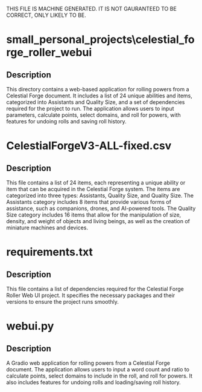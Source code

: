 THIS FILE IS MACHINE GENERATED. IT IS NOT GAURANTEED TO BE CORRECT, ONLY LIKELY TO BE.

# small_personal_projects\celestial_forge_roller_webui
## Description
This directory contains a web-based application for rolling powers from a Celestial Forge document. It includes a list of 24 unique abilities and items, categorized into Assistants and Quality Size, and a set of dependencies required for the project to run. The application allows users to input parameters, calculate points, select domains, and roll for powers, with features for undoing rolls and saving roll history.

# CelestialForgeV3-ALL-fixed.csv
## Description
This file contains a list of 24 items, each representing a unique ability or item that can be acquired in the Celestial Forge system. The items are categorized into three types: Assistants, Quality Size, and Quality Size. The Assistants category includes 8 items that provide various forms of assistance, such as companions, drones, and AI-powered tools. The Quality Size category includes 16 items that allow for the manipulation of size, density, and weight of objects and living beings, as well as the creation of miniature machines and devices.

# requirements.txt
## Description
This file contains a list of dependencies required for the Celestial Forge Roller Web UI project. It specifies the necessary packages and their versions to ensure the project runs smoothly.

# webui.py
## Description
A Gradio web application for rolling powers from a Celestial Forge document. The application allows users to input a word count and ratio to calculate points, select domains to include in the roll, and roll for powers. It also includes features for undoing rolls and loading/saving roll history.